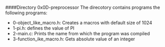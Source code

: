 ####Directory 0x0D-preprocessor
The direcotory contains programs the following programs:
* 0-object_like_macro.h: Creates a macros with default size of 1024
* 1-pi.h: defines the value of PI
* 2-main.c: Prints the name from which the program was compiled
* 3-function_ike_macro.h: Gets absolute value of an integer

